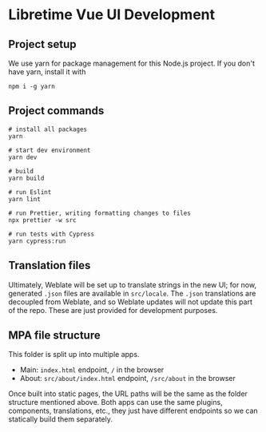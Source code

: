 # Libretime Vue UI Development

## Project setup

We use yarn for package management for this Node.js project. If you don't have yarn, install it with

```
npm i -g yarn
```

## Project commands

```
# install all packages
yarn

# start dev environment
yarn dev

# build
yarn build

# run Eslint
yarn lint

# run Prettier, writing formatting changes to files
npx prettier -w src

# run tests with Cypress
yarn cypress:run
```

## Translation files

Ultimately, Weblate will be set up to translate strings in the new UI; for now, generated `.json` files are available in `src/locale`. The `.json` translations are decoupled from Weblate, and so Weblate updates will not update this part of the repo. These are just provided for development purposes.

## MPA file structure

This folder is split up into multiple apps.

-   Main: `index.html` endpoint, `/` in the browser
-   About: `src/about/index.html` endpoint, `/src/about` in the browser

Once built into static pages, the URL paths will be the same as the folder structure mentioned above. Both apps can use the same plugins, components, translations, etc., they just have different endpoints so we can statically build them separately.
